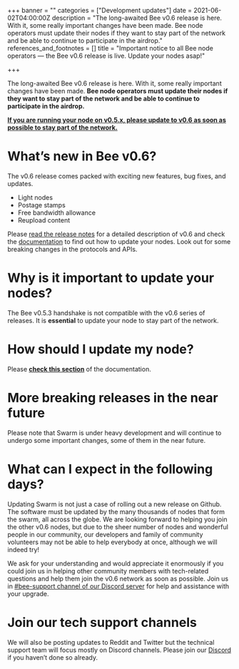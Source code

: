 +++
banner = ""
categories = ["Development updates"]
date = 2021-06-02T04:00:00Z
description = "The long-awaited Bee v0.6 release is here. With it, some really important changes have been made. Bee node operators must update their nodes if they want to stay part of the network and be able to continue to participate in the airdrop."
references_and_footnotes = []
title = "Important notice to all Bee node operators — the Bee v0.6 release is live. Update your nodes asap!"

+++

The long-awaited Bee v0.6 release is here. With it, some really important changes have been made. **Bee node operators must update their nodes if they want to stay part of the network and be able to continue to participate in the airdrop.**

[**If you are running your node on v0.5.x, please update to v0.6 as soon as possible to stay part of the network.**](https://docs.ethswarm.org/docs/working-with-bee/upgrading-bee/)

# What’s new in Bee v0.6?

The v0.6 release comes packed with exciting new features, bug fixes, and updates.

- Light nodes
- Postage stamps
- Free bandwidth allowance
- Reupload content

Please [read the release notes](https://github.com/ethersphere/bee/releases/tag/v0.6.2) for a detailed description of v0.6 and check the [documentation](https://docs.ethswarm.org/docs/) to find out how to update your nodes. Look out for some breaking changes in the protocols and APIs.

# Why is it important to update your nodes?

The Bee v0.5.3 handshake is not compatible with the v0.6 series of releases. It is **essential** to update your node to stay part of the network.

# How should I update my node?

Please [**check this section**](https://docs.ethswarm.org/docs/working-with-bee/upgrading-bee) of the documentation.

# **More breaking releases in the near future**

Please note that Swarm is under heavy development and will continue to undergo some important changes, some of them in the near future.

# What can I expect in the following days?

Updating Swarm is not just a case of rolling out a new release on Github. The software must be updated by the many thousands of nodes that form the swarm, all across the globe. We are looking forward to helping you join the other v0.6 nodes, but due to the sheer number of nodes and wonderful people in our community, our developers and family of community volunteers may not be able to help everybody at once, although we will indeed try!

We ask for your understanding and would appreciate it enormously if you could join us in helping other community members with tech-related questions and help them join the v0.6 network as soon as possible. Join us in [#bee-support channel of our Discord server](https://discord.gg/wdghaQsGq5) for help and assistance with your upgrade.

# Join our tech support channels

We will also be posting updates to Reddit and Twitter but the technical support team will focus mostly on Discord channels. Please join our [Discord](https://discord.gg/wdghaQsGq5) if you haven’t done so already.
